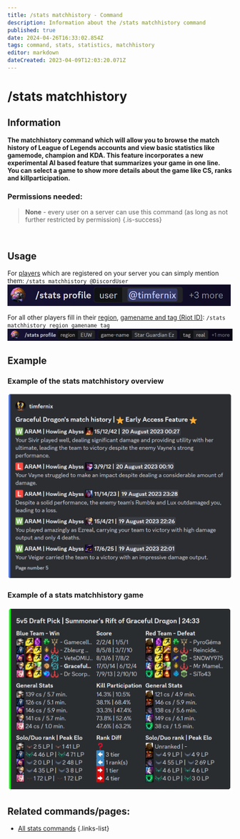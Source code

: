 ```yaml
---
title: /stats matchhistory - Command
description: Information about the /stats matchhistory command
published: true
date: 2024-04-26T16:33:02.854Z
tags: command, stats, statistics, matchhistory
editor: markdown
dateCreated: 2023-04-09T12:03:20.071Z
---
```


# /stats matchhistory
## Information
**The matchhistory command which will allow you to browse the match history of League of Legends accounts and view basic statistics like gamemode, champion and KDA. This feature incorporates a new experimental AI based feature that summarizes your game in one line. You can select a game to show more details about the game like CS, ranks and killparticipation.**
<br>

### Permissions needed:
>**None** - every user on a server can use this command (as long as not further restricted by permission) {.is-success}

<br>

## Usage
For [players](/en/terms/player) which are registered on your server you can simply mention them: `/stats matchhistory @DiscordUser`
<img src="/en_/en_stats_profile_user.png" width="500">
<br>
  
For all other players fill in their [region](/en/terms/region), [gamename and tag (Riot ID)](/en/terms/riotid): `/stats matchhistory region gamename tag`
<img src="/en_/en_stats_profile_riotid.png" width="900">
<br>
 
## Example
### Example of the stats matchhistory overview
<img src="/en_/en_stats_matchhistory_overview.png" width="600">
<br>

### Example of a stats matchhistory game 
<img src="/en_/en_matchhistorychannel_message_extended.png" width="600">
<br>
 
## Related commands/pages:
- [All stats commands](/en/commands/stats)
{.links-list}